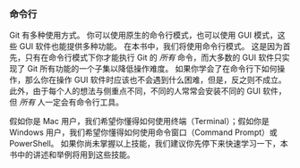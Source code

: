 ### 命令行

Git 有多种使用方式。
你可以使用原生的命令行模式，也可以使用 GUI 模式，这些 GUI 软件也能提供多种功能。
在本书中，我们将使用命令行模式。
这是因为首先，只有在命令行模式下你才能执行 Git 的 *所有* 命令，而大多数的 GUI 软件只实现了 Git 所有功能的一个子集以降低操作难度。
如果你学会了在命令行下如何操作，那么你在操作 GUI 软件时应该也不会遇到什么困难，但是，反之则不成立。
此外，由于每个人的想法与侧重点不同，不同的人常常会安装不同的 GUI 软件，但 _所有_ 人一定会有命令行工具。

假如你是 Mac 用户，我们希望你懂得如何使用终端（Terminal）；假如你是 Windows 用户，我们希望你懂得如何使用命令窗口（Command Prompt）或 PowerShell。
如果你尚未掌握以上技能，我们建议你先停下来快速学习一下，本书中的讲述和举例将用到这些技能。
